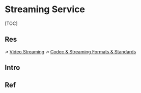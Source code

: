 # Streaming Service

[TOC]



## Res
↗ [Video Streaming](../../../🔑%20CS_Core/🏎️%20Computer%20Networking%20and%20Communication/Video%20Streaming%20&%20Internet%20Telephony/Video%20Streaming/Video%20Streaming.md)
↗ [Codec & Streaming Formats & Standards](../../../🔑%20CS_Core/👩‍💻%20Programming%20Methodology%20and%20Languages/Codec%20&%20Media%20Formats%20&%20Standards/Streaming%20Formats%20&%20Standards/Streaming%20Formats%20&%20Standards.md)



## Intro



## Ref
